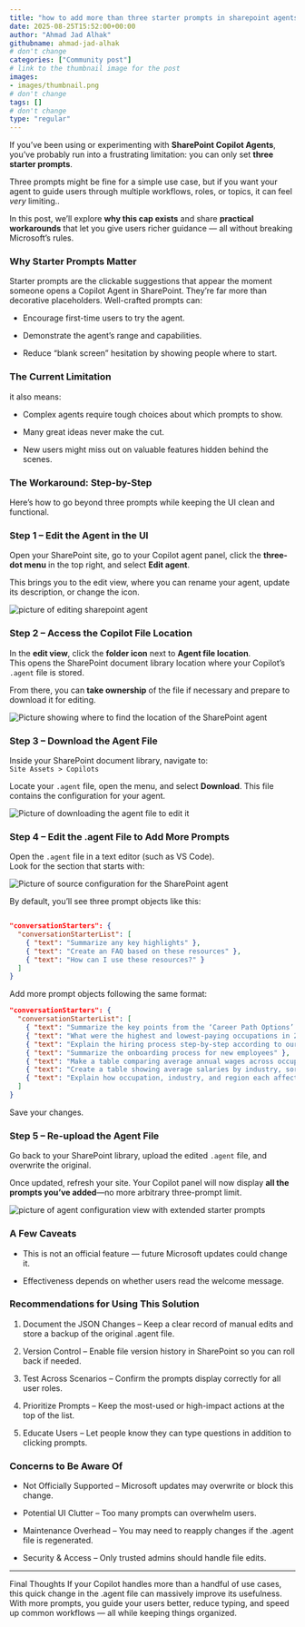 ```yaml
---
title: "how to add more than three starter prompts in sharepoint agents step-by-step guide"
date: 2025-08-25T15:52:00+00:00
author: "Ahmad Jad Alhak"
githubname: ahmad-jad-alhak
# don't change
categories: ["Community post"]
# link to the thumbnail image for the post
images:
- images/thumbnail.png
# don't change
tags: []
# don't change
type: "regular"
---
```



If you’ve been using or experimenting with **SharePoint Copilot Agents**, you’ve probably run into a frustrating limitation: you can only set **three starter prompts**.

Three prompts might be fine for a simple use case, but if you want your agent to guide users through multiple workflows, roles, or topics, it can feel *very* limiting..

In this post, we’ll explore **why this cap exists** and share **practical workarounds** that let you give users richer guidance — all without breaking Microsoft’s rules.

### **Why Starter Prompts Matter**

Starter prompts are the clickable suggestions that appear the moment someone opens a Copilot Agent in SharePoint. They’re far more than decorative placeholders. Well-crafted prompts can:

* Encourage first-time users to try the agent.
    
* Demonstrate the agent’s range and capabilities.
    
* Reduce “blank screen” hesitation by showing people where to start.
    


### **The Current Limitation**

it also means:

* Complex agents require tough choices about which prompts to show.
    
* Many great ideas never make the cut.
    
* New users might miss out on valuable features hidden behind the scenes.
    

### The Workaround: Step-by-Step

Here’s how to go beyond three prompts while keeping the UI clean and functional.

### Step 1 – Edit the Agent in the UI

Open your SharePoint site, go to your Copilot agent panel, click the **three-dot menu** in the top right, and select **Edit agent**.

This brings you to the edit view, where you can rename your agent, update its description, or change the icon.

![picture of editing sharepoint agent](images/blog-image-01.png)

### Step 2 – Access the Copilot File Location

In the **edit view**, click the **folder icon** next to **Agent file location**.  
This opens the SharePoint document library location where your Copilot’s `.agent` file is stored.

From there, you can **take ownership** of the file if necessary and prepare to download it for editing.

![Picture showing where to find the location of the SharePoint agent](images/blog-image-02.png)

### Step 3 – Download the Agent File

Inside your SharePoint document library, navigate to:  
`Site Assets > Copilots`

Locate your `.agent` file, open the menu, and select **Download**. This file contains the configuration for your agent.

![Picture of downloading the agent file to edit it](images/blog-image-03.png)

### Step 4 – Edit the .agent File to Add More Prompts

Open the `.agent` file in a text editor (such as VS Code).  
Look for the section that starts with:

![Picture of source configuration for the SharePoint agent](images/blog-image-04.png)

By default, you’ll see three prompt objects like this:

```json

"conversationStarters": {
  "conversationStarterList": [
    { "text": "Summarize any key highlights" },
    { "text": "Create an FAQ based on these resources" },
    { "text": "How can I use these resources?" }
  ]
}
```

Add more prompt objects following the same format:

```json
"conversationStarters": {
  "conversationStarterList": [
    { "text": "Summarize the key points from the ‘Career Path Options’ document" },
    { "text": "What were the highest and lowest-paying occupations in 2020?" },
    { "text": "Explain the hiring process step-by-step according to our policy" },
    { "text": "Summarize the onboarding process for new employees" },
    { "text": "Make a table comparing average annual wages across occupations, industries, and regions" },
    { "text": "Create a table showing average salaries by industry, sorted from highest to lowest." },
    { "text": "Explain how occupation, industry, and region each affect employee incomes." }
  ]
}
```

Save your changes.

### Step 5 – Re-upload the Agent File

Go back to your SharePoint library, upload the edited `.agent` file, and overwrite the original.

Once updated, refresh your site. Your Copilot panel will now display **all the prompts you’ve added**—no more arbitrary three-prompt limit.

![picture of agent configuration view with extended starter prompts](images/blog-image-05.png)

### A Few Caveats

* This is not an official feature — future Microsoft updates could change it.
    
* Effectiveness depends on whether users read the welcome message.
    

### Recommendations for Using This Solution

1. Document the JSON Changes – Keep a clear record of manual edits and store a backup of the original .agent file.
    
2. Version Control – Enable file version history in SharePoint so you can roll back if needed.
    
3. Test Across Scenarios – Confirm the prompts display correctly for all user roles.
    
4. Prioritize Prompts – Keep the most-used or high-impact actions at the top of the list.
    
5. Educate Users – Let people know they can type questions in addition to clicking prompts.
    

### Concerns to Be Aware Of

* Not Officially Supported – Microsoft updates may overwrite or block this change.
    
* Potential UI Clutter – Too many prompts can overwhelm users.
    
* Maintenance Overhead – You may need to reapply changes if the .agent file is regenerated.
    
* Security & Access – Only trusted admins should handle file edits.
    

---

Final Thoughts If your Copilot handles more than a handful of use cases, this quick change in the .agent file can massively improve its usefulness. With more prompts, you guide your users better, reduce typing, and speed up common workflows — all while keeping things organized.
